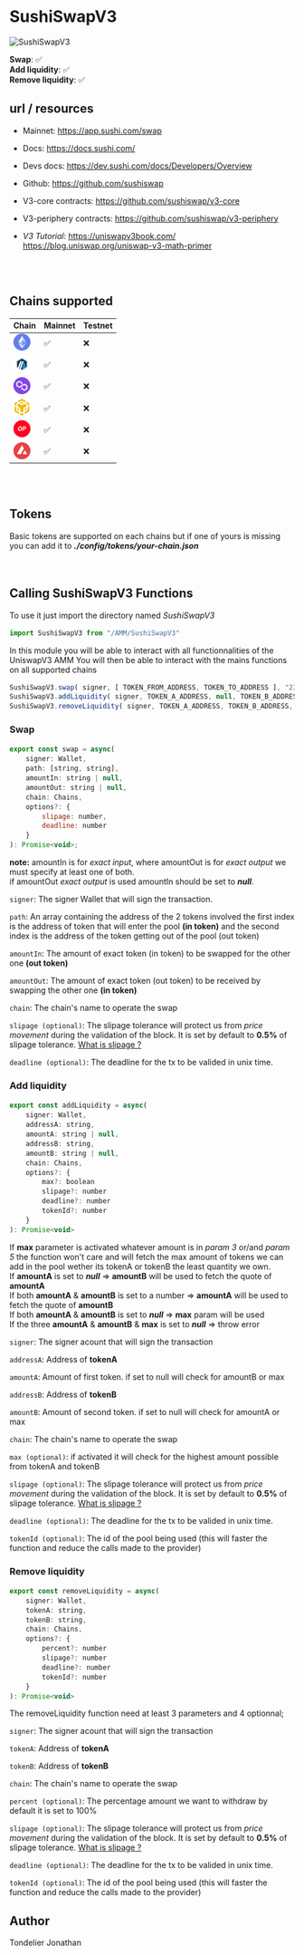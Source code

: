 # SushiSwapV3  
![SushiSwapV3](https://pbs.twimg.com/profile_images/1622619902350688258/lFs3rTxB_400x400.png)  

**Swap**: ✅    
**Add liquidity**: ✅    
**Remove liquidity**: ✅    
  
## url / resources
- Mainnet: https://app.sushi.com/swap
- Docs: https://docs.sushi.com/
- Devs docs: https://dev.sushi.com/docs/Developers/Overview
- Github: https://github.com/sushiswap
- V3-core contracts: https://github.com/sushiswap/v3-core
- V3-periphery contracts: https://github.com/sushiswap/v3-periphery

- *V3 Tutorial*: 
    https://uniswapv3book.com/  
    https://blog.uniswap.org/uniswap-v3-math-primer
<br />
<br /> 
  
## Chains supported
| Chain                         | Mainnet | Testnet |
|-------------------------------|---------|---------|
| ![ETH](assets/ethereum.png)   |   ✅    |   ❌     |
| ![ARB](assets/arbitrum.png)   |   ✅    |   ❌     |
| ![MATIC](assets/polygon.png)  |   ✅    |   ❌     |
| ![BSC](assets/bsc.png)        |   ✅    |   ❌     |
| ![OP](assets/optimism.png)    |   ✅    |   ❌     |
| ![AVAX](assets/avalanche.png) |   ✅    |   ❌     |
<br />
<br />

## Tokens
Basic tokens are supported on each chains but if one of yours is missing you can add it to ***./config/tokens/your-chain.json***  
<br />
<br />
  
## Calling SushiSwapV3 Functions

To use it just import the directory named *SushiSwapV3*  
```javascript
import SushiSwapV3 from "/AMM/SushiSwapV3"
```

In this module you will be able to interact with all functionnalities of the UniswapV3 AMM
You will then be able to interact with the mains functions on all supported chains

```javascript
SushiSwapV3.swap( signer, [ TOKEN_FROM_ADDRESS, TOKEN_TO_ADDRESS ], "23", null, "polygon" )
SushiSwapV3.addLiquidity( signer, TOKEN_A_ADDRESS, null, TOKEN_B_ADDRESS, null, "arbitrum" )
SushiSwapV3.removeLiquidity( signer, TOKEN_A_ADDRESS, TOKEN_B_ADDRESS, "optimism" )
```

### Swap  
```javascript
export const swap = async(
    signer: Wallet,
    path: [string, string],
    amountIn: string | null,
    amountOut: string | null,
    chain: Chains,
    options?: {
        slipage: number,
        deadline: number
    }
): Promise<void>;
```
**note:** amountIn is for *exact input*, where amountOut is for *exact output* we must specify at least one of both.  
          if amountOut *exact output* is used amountIn should be set to ***null***.  
  
`signer`: The signer Wallet that will sign the transaction.  
  
`path`: An array containing the address of the 2 tokens involved the first index is the address of token that will enter the pool **(in token)** and the second index is the address of the token getting out of the pool (out token)  
  
`amountIn`: The amount of exact token (in token) to be swapped for the other one **(out token)**  
  
`amountOut`: The amount of exact token (out token) to be received by swapping the other one **(in token)**  
  
`chain`: The chain's name to operate the swap  
  
`slipage (optional)`: The slipage tolerance will protect us from *price movement* during the validation of the block. It is set by default to **0.5%** of slipage tolerance. [What is slipage ?](https://support.uniswap.org/hc/en-us/articles/8643879653261-What-is-Price-Slippage-)  
  
`deadline (optional)`: The deadline for the tx to be valided in unix time.  
  
### Add liquidity  
  
```javascript
export const addLiquidity = async(
    signer: Wallet,                        
    addressA: string,                       
    amountA: string | null,     
    addressB: string,                       
    amountB: string | null,     
    chain: Chains,
    options?: {
        max?: boolean
        slipage?: number
        deadline?: number
        tokenId?: number
    }
): Promise<void>
```
If **max** parameter is activated whatever amount is in *param 3* or/and *param 5* the function won't care and will fetch the max amount of tokens we can add in the pool wether its tokenA or tokenB the least quantity we own.  
If **amountA** is set to ***null*** => **amountB** will be used to fetch the quote of **amountA**  
If both **amountA** & **amountB** is set to a number => **amountA** will be used to fetch the quote of **amountB**  
If both **amountA** & **amountB** is set to ***null*** => **max** param will be used   
If the three **amountA** & **amountB** & **max** is set to ***null*** => throw error  
  
`signer`: The signer acount that will sign the transaction  
  
`addressA`: Address of **tokenA**  
  
`amountA`: Amount of first token. if set to null will check for amountB or max  
  
`addressB`: Address of **tokenB**  
  
`amountB`: Amount of second token. if set to null will check for amountA or max  
  
`chain`: The chain's name to operate the swap  
  
`max (optional)`: if activated it will check for the highest amount possible from tokenA and tokenB  
  
`slipage (optional)`: The slipage tolerance will protect us from *price movement* during the validation of the block. It is set by default to **0.5%** of slipage tolerance. [What is slipage ?](https://support.uniswap.org/hc/en-us/articles/8643879653261-What-is-Price-Slippage-)  
  
`deadline (optional)`: The deadline for the tx to be valided in unix time.  
  
`tokenId (optional)`: The id of the pool being used (this will faster the function and reduce the calls made to the provider)
  
### Remove liquidity  
  
```javascript
export const removeLiquidity = async(
    signer: Wallet, 
    tokenA: string, 
    tokenB: string, 
    chain: Chains,
    options?: {
        percent?: number
        slipage?: number
        deadline?: number
        tokenId?: number
    }
): Promise<void>
```
The removeLiquidity function need at least 3 parameters and 4 optionnal;   
  
`signer`: The signer acount that will sign the transaction  
  
`tokenA`: Address of **tokenA**  
  
`tokenB`: Address of **tokenB** 

`chain`: The chain's name to operate the swap  
  
`percent (optional)`: The percentage amount we want to withdraw by default it is set to 100%  
  
`slipage (optional)`: The slipage tolerance will protect us from *price movement* during the validation of the block. It is set by default to **0.5%** of slipage tolerance. [What is slipage ?](https://support.uniswap.org/hc/en-us/articles/8643879653261-What-is-Price-Slippage-)  
  
`deadline (optional)`: The deadline for the tx to be valided in unix time.  
  
`tokenId (optional)`: The id of the pool being used (this will faster the function and reduce the calls made to the provider)
  
  
## Author
 
Tondelier Jonathan